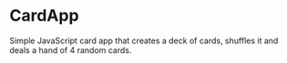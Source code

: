 # CardApp
Simple JavaScript card app that creates a deck of cards, shuffles it and deals a hand of 4 random cards.
